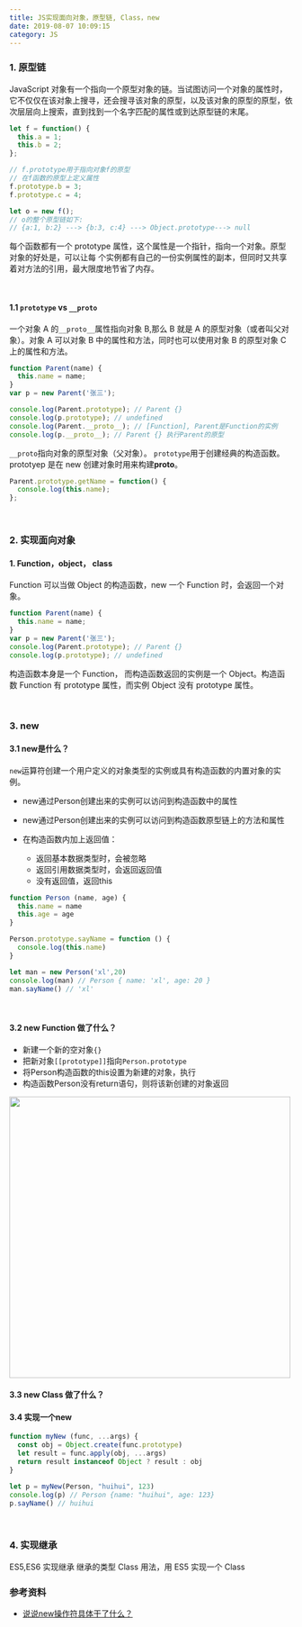 ```yaml
---
title: JS实现面向对象，原型链, Class，new
date: 2019-08-07 10:09:15
category: JS
---
```

### 1. 原型链
JavaScript 对象有一个指向一个原型对象的链。当试图访问一个对象的属性时，它不仅仅在该对象上搜寻，还会搜寻该对象的原型，以及该对象的原型的原型，依次层层向上搜索，直到找到一个名字匹配的属性或到达原型链的末尾。

```js
let f = function() {
  this.a = 1;
  this.b = 2;
};

// f.prototype用于指向对象f的原型
// 在f函数的原型上定义属性
f.prototype.b = 3;
f.prototype.c = 4;

let o = new f();
// o的整个原型链如下:
// {a:1, b:2} ---> {b:3, c:4} ---> Object.prototype---> null
```

每个函数都有一个 prototype 属性，这个属性是一个指针，指向一个对象。原型对象的好处是，可以让每
个实例都有自己的一份实例属性的副本，但同时又共享着对方法的引用，最大限度地节省了内存。


<br/>

#### 1.1 `prototype` vs `__proto`

一个对象 A 的`__proto__`属性指向对象 B,那么 B 就是 A 的原型对象（或者叫父对象）。对象 A 可以对象 B 中的属性和方法，同时也可以使用对象 B 的原型对象 C 上的属性和方法。

```js
function Parent(name) {
  this.name = name;
}
var p = new Parent('张三');

console.log(Parent.prototype); // Parent {}
console.log(p.prototype); // undefined
console.log(Parent.__proto__); // [Function], Parent是Function的实例
console.log(p.__proto__); // Parent {} 执行Parent的原型
```

`__proto`指向对象的原型对象（父对象）。
`prototype`用于创建经典的构造函数。prototyep 是在 new 创建对象时用来构建**proto**。

```js
Parent.prototype.getName = function() {
  console.log(this.name);
};
```

<br/>

### 2. 实现面向对象
#### 1. Function，object， class

Function 可以当做 Object 的构造函数，new 一个 Function 时，会返回一个对象。

```js
function Parent(name) {
  this.name = name;
}
var p = new Parent('张三');
console.log(Parent.prototype); // Parent {}
console.log(p.prototype); // undefined
```

构造函数本身是一个 Function， 而构造函数返回的实例是一个 Object。构造函数 Function 有 prototype 属性，而实例 Object 没有 prototype 属性。


<br/>

### 3. new
#### 3.1 new是什么？
`new`运算符创建一个用户定义的对象类型的实例或具有构造函数的内置对象的实例。
- new通过Person创建出来的实例可以访问到构造函数中的属性
- new通过Person创建出来的实例可以访问到构造函数原型链上的方法和属性
- 在构造函数内加上返回值：

  - 返回基本数据类型时，会被忽略
  - 返回引用数据类型时，会返回返回值
  - 没有返回值，返回this

```js
function Person (name, age) {
  this.name = name
  this.age = age
}

Person.prototype.sayName = function () {
  console.log(this.name)
}

let man = new Person('xl',20)
console.log(man) // Person { name: 'xl', age: 20 }
man.sayName() // 'xl'
```

<br/>



#### 3.2 new Function 做了什么？
- 新建一个新的空对象`{}`
- 把新对象`[[prototype]]`指向`Person.prototype`
- 将Person构造函数的this设置为新建的对象，执行
- 构造函数Person没有return语句，则将该新创建的对象返回

<img src="1.jpg" style="width:500px">

<br/>

#### 3.3 new Class 做了什么？


#### 3.4 实现一个new
```js
function myNew (func, ...args) {
  const obj = Object.create(func.prototype)
  let result = func.apply(obj, ...args)
  return result instanceof Object ? result : obj
}

let p = myNew(Person, "huihui", 123)
console.log(p) // Person {name: "huihui", age: 123}
p.sayName() // huihui
```


<br/>

### 4. 实现继承
ES5,ES6 实现继承
继承的类型
Class 用法，用 ES5 实现一个 Class



### 参考资料
- [说说new操作符具体干了什么？](https://juejin.cn/post/6991483397495324703?share_token=22e1f417-433c-45b5-af4a-36379e2a189a)